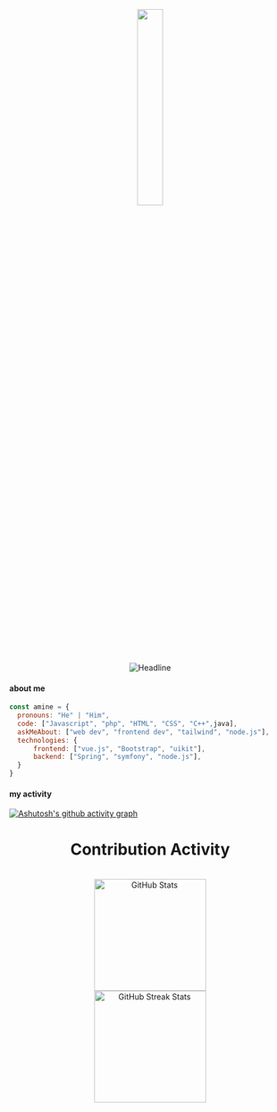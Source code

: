 <div align=center>
  <img width="30%" src="https://media.giphy.com/media/RbDKaczqWovIugyJmW/giphy.gif">
  <div align=center>
        <img src="https://readme-typing-svg.herokuapp.com?duration=5000&color=2D9ECF&size=32&center=true&vCenter=true&width=600&height=50&lines=Hi+there+I'm+Amine+Hmine;Big+Data+%26+Cloud+Computing+student;UI%2FUX+Designer" alt="Headline" />
    </div>
</div>

#### about me
```javascript
const amine = {
  pronouns: "He" | "Him",
  code: ["Javascript", "php", "HTML", "CSS", "C++",java],
  askMeAbout: ["web dev", "frontend dev", "tailwind", "node.js"],
  technologies: {
      frontend: ["vue.js", "Bootstrap", "uikit"],
      backend: ["Spring", "symfony", "node.js"],
  }
}
```

#### my activity
[![Ashutosh's github activity graph](https://activity-graph.herokuapp.com/graph?username=AmineHmine&theme=react-dark)](https://github.com/ashutosh00710/github-readme-activity-graph)

<div align=center>
        <h1>Contribution Activity</h1>
        <br>
  <img src="https://github-readme-stats.vercel.app/api?username=AmineHmine&title_color=2D9ECF&text_color=FFFFFF&show_icons=true&icon_color=2D9ECF&include_all_commits=true&count_private=true&theme=dark" alt="GitHub Stats" height="200" />
        <br>
        <img src="https://github-readme-streak-stats.herokuapp.com/?user=AmineHmine&theme=dark&date_format=j%20M%5B%20Y%5D&currStreakLabel=2D9ECF&fire=2D9ECF&ring=2D9ECF" alt="GitHub Streak Stats" height="200" />
        <br>
        <br>
    </div>
    
<!--
**AmineHmine/AmineHmine** is a ✨ _special_ ✨ repository because its `README.md` (this file) appears on your GitHub profile.

Here are some ideas to get you started:

- 🔭 I’m currently working on ...
- 🌱 I’m currently learning ...
- 👯 I’m looking to collaborate on ...
- 🤔 I’m looking for help with ...
- 💬 Ask me about ...
- 📫 How to reach me: ...
- 😄 Pronouns: ...
- ⚡ Fun fact: ...
-->
